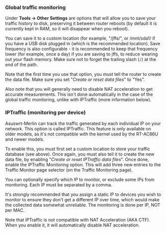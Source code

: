 ### Global traffic monitoring

Under **Tools -> Other Settings** are options that will allow you to save your traffic history to disk, preserving it between router reboots (by default it is currently kept in RAM, so it will disappear when you reboot).

You can save it to a custom location (for example, "/jffs/", or /mnt/sda1/ if you have a USB disk plugged in (which is the recommended location). Save frequency is also configurable - it is recommended to keep that frequency lower (for example, once a day) if you are saving to jffs, to reduce wearing out your flash memory.  Make sure not to forget the
trailing slash (`/`) at the end of the path.

Note that the first time you use that option, you must tell the router to create the data file.  Make sure you set "_Create or reset data files_" to "Yes".

Also note that you will generally need to disable NAT acceleration to get accurate measurements.  This isn't done automatically in the case of the global traffic monitoring, unlike with IPTraffic (more information below).


### IPTraffic (monitoring per device)

Asuswrt-Merlin can track the traffic generated by each individual IP on your network.  This option is called IPTraffic.  This feature is only available on older models, as it's not compatible with the kernel used by the RT-AC86U and newer models.

To enable this, you must first set a custom location to store your traffic database (see above).  Once again, you must also tell it to create the new data file, by enabling "_Create or reset IPTraffic data files_".  Once done, enable the IPTraffic Monitoring option.  This will add three new entries to the Traffic Monitor page selector (on the Traffic Monitoring page).

You can optionally specify which IP to monitor, or exclude some IPs from monitoring.  Each IP must be separated by a comma.

It's strongly recommended that you assign a static IP to devices you wish to monitor to ensure they don't get a different IP over time, which would make the collected data somewhat unreliable.  The monitoring is done per IP, NOT per MAC.

Note that IPTraffic is not compatible with NAT Acceleration (AKA CTF).  When you enable it, it will automatically disable NAT acceleration.
